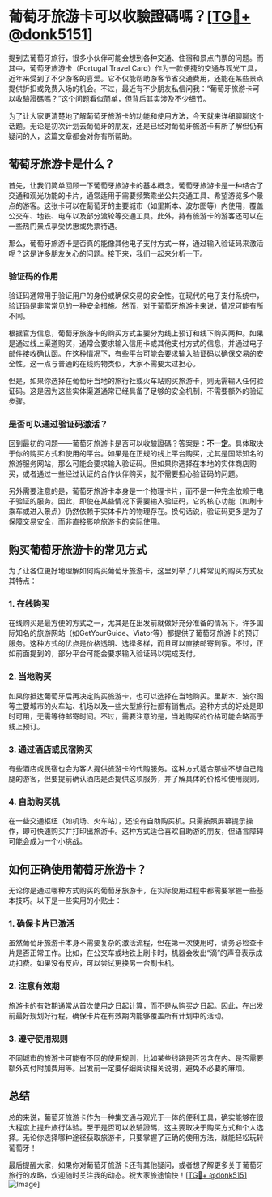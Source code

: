 # 葡萄牙旅游卡可以收驗證碼嗎？[[TG💪+ @donk5151](https://t.me/s/donk5151)]

提到去葡萄牙旅行，很多小伙伴可能会想到各种交通、住宿和景点门票的问题。而其中，葡萄牙旅游卡（Portugal Travel Card）作为一款便捷的交通与观光工具，近年来受到了不少游客的喜爱。它不仅能帮助游客节省交通费用，还能在某些景点提供折扣或免费入场的机会。不过，最近有不少朋友私信问我：“葡萄牙旅游卡可以收驗證碼嗎？”这个问题看似简单，但背后其实涉及不少细节。

为了让大家更清楚地了解葡萄牙旅游卡的功能和使用方法，今天就来详细聊聊这个话题。无论是初次计划去葡萄牙的朋友，还是已经对葡萄牙旅游卡有所了解但仍有疑问的人，这篇文章都会对你有所帮助。

## 葡萄牙旅游卡是什么？

首先，让我们简单回顾一下葡萄牙旅游卡的基本概念。葡萄牙旅游卡是一种结合了交通和观光功能的卡片，通常适用于需要频繁乘坐公共交通工具、希望游览多个景点的游客。这张卡可以在葡萄牙的主要城市（如里斯本、波尔图等）内使用，覆盖公交车、地铁、电车以及部分渡轮等交通工具。此外，持有旅游卡的游客还可以在一些热门景点享受优惠或免票待遇。

那么，葡萄牙旅游卡是否真的能像其他电子支付方式一样，通过输入验证码来激活呢？这是许多朋友关心的问题。接下来，我们一起来分析一下。

### 验证码的作用

验证码通常用于验证用户的身份或确保交易的安全性。在现代的电子支付系统中，验证码是非常常见的一种安全措施。然而，对于葡萄牙旅游卡来说，情况可能有所不同。

根据官方信息，葡萄牙旅游卡的购买方式主要分为线上预订和线下购买两种。如果是通过线上渠道购买，通常会要求输入信用卡或其他支付方式的信息，并通过电子邮件接收确认函。在这种情况下，有些平台可能会要求输入验证码以确保交易的安全性。这一点与普通的在线购物类似，大家不需要太过担心。

但是，如果你选择在葡萄牙当地的旅行社或火车站购买旅游卡，则无需输入任何验证码。这是因为这些实体渠道通常已经具备了足够的安全机制，不需要额外的验证步骤。

### 是否可以通过验证码激活？

回到最初的问题——葡萄牙旅游卡是否可以收驗證碼？答案是：**不一定**。具体取决于你的购买方式和使用的平台。如果是在正规的线上平台购买，尤其是国际知名的旅游服务网站，那么可能会要求输入验证码。但如果你选择在本地的实体商店购买，或者通过一些经过认证的合作伙伴购买，就不需要担心验证码的问题。

另外需要注意的是，葡萄牙旅游卡本身是一个物理卡片，而不是一种完全依赖于电子验证的服务。因此，即使在某些情况下需要输入验证码，它的核心功能（如刷卡乘车或进入景点）仍然依赖于实体卡片的物理存在。换句话说，验证码更多是为了保障交易安全，而非直接影响旅游卡的实际使用。

## 购买葡萄牙旅游卡的常见方式

为了让各位更好地理解如何购买葡萄牙旅游卡，这里列举了几种常见的购买方式及其特点：

### 1. 在线购买

在线购买是最方便的方式之一，尤其是在出发前就做好充分准备的情况下。许多国际知名的旅游网站（如GetYourGuide、Viator等）都提供了葡萄牙旅游卡的预订服务。这种方式的优点是价格透明、选择多样，而且可以直接邮寄到家。不过，正如前面提到的，部分平台可能会要求输入验证码以完成支付。

### 2. 当地购买

如果你抵达葡萄牙后再决定购买旅游卡，也可以选择在当地购买。里斯本、波尔图等主要城市的火车站、机场以及一些大型旅行社都有销售点。这种方式的好处是即时可用，无需等待邮寄时间。不过，需要注意的是，当地购买的价格可能会略高于线上预订。

### 3. 通过酒店或民宿购买

有些酒店或民宿也会为客人提供旅游卡的代购服务。这种方式适合那些不想自己跑腿的游客，但要提前确认酒店是否提供这项服务，并了解具体的价格和使用规则。

### 4. 自助购买机

在一些交通枢纽（如机场、火车站），还设有自助购买机。只需按照屏幕提示操作，即可快速购买并打印出旅游卡。这种方式适合喜欢自助游的朋友，但语言障碍可能会成为一个小挑战。

## 如何正确使用葡萄牙旅游卡？

无论你是通过哪种方式购买的葡萄牙旅游卡，在实际使用过程中都需要掌握一些基本技巧。以下是一些实用的小贴士：

### 1. 确保卡片已激活

虽然葡萄牙旅游卡本身不需要复杂的激活流程，但在第一次使用时，请务必检查卡片是否正常工作。比如，在公交车或地铁上刷卡时，机器会发出“滴”的声音表示成功扣费。如果没有反应，可以尝试更换另一台刷卡机。

### 2. 注意有效期

旅游卡的有效期通常从首次使用之日起计算，而不是从购买之日起。因此，在出发前最好规划好行程，确保卡片在有效期内能够覆盖所有计划中的活动。

### 3. 遵守使用规则

不同城市的旅游卡可能有不同的使用规则，比如某些线路是否包含在内、是否需要额外支付附加费用等。出发前一定要仔细阅读相关说明，避免不必要的麻烦。

## 总结

总的来说，葡萄牙旅游卡作为一种集交通与观光于一体的便利工具，确实能够在很大程度上提升旅行体验。至于是否可以收驗證碼，这主要取决于购买方式和个人选择。无论你选择哪种途径获取旅游卡，只要掌握了正确的使用方法，就能轻松玩转葡萄牙！

最后提醒大家，如果你对葡萄牙旅游卡还有其他疑问，或者想了解更多关于葡萄牙旅行的攻略，欢迎随时关注我的动态。祝大家旅途愉快！[[TG💪+ @donk5151](https://t.me/s/donk5151) ![Image](https://i.postimg.cc/rwNCRYN7/Snipaste-2025-04-30-17-27-05.png)]